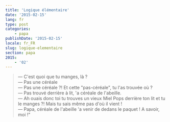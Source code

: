 ```yaml
---
title: 'Logique élémentaire'
date: '2015-02-15'
lang: fr
type: post
categories:
    - papa
publishDate: '2015-02-15'
locale: fr_FR
slug: logique-elementaire
section: papa
2015:
    - '02'
---
```


> — C'est quoi que tu manges, là ?  
> — Pas une céréale  
> — Pas une céréale ?! Et cette "pas-céréale", tu l'as trouvée où ?  
> — Pas trouvé derrière à lit, 'a céréale de l'abeille.  
> — Ah ouais donc toi tu trouves un vieux Miel Pops derrière ton lit et tu le manges ?! Mais tu sais même pas d'où il vient !  
> — Papa, céréale de l'abeille 'a venir de dedans le paquet ! A savoir, moi !"

